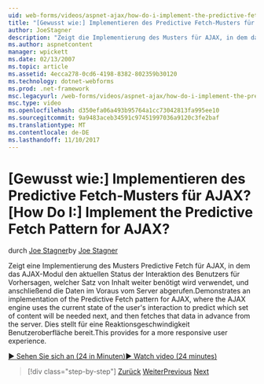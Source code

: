 ```yaml
---
uid: web-forms/videos/aspnet-ajax/how-do-i-implement-the-predictive-fetch-pattern-for-ajax
title: "[Gewusst wie:] Implementieren des Predictive Fetch-Musters für AJAX? | Microsoft-Dokumentation"
author: JoeStagner
description: "Zeigt die Implementierung des Musters für AJAX, in dem das AJAX-Modul den aktuellen Status der Interaktion des Benutzers verwendet, um vorherzusagen, was Predictive abzurufen..."
ms.author: aspnetcontent
manager: wpickett
ms.date: 02/13/2007
ms.topic: article
ms.assetid: 4ecca278-0cd6-4198-8382-802359b30120
ms.technology: dotnet-webforms
ms.prod: .net-framework
msc.legacyurl: /web-forms/videos/aspnet-ajax/how-do-i-implement-the-predictive-fetch-pattern-for-ajax
msc.type: video
ms.openlocfilehash: d350efa06a493b95764a1cc73042813fa995ee10
ms.sourcegitcommit: 9a9483aceb34591c97451997036a9120c3fe2baf
ms.translationtype: MT
ms.contentlocale: de-DE
ms.lasthandoff: 11/10/2017
---
```

<a name="how-do-i-implement-the-predictive-fetch-pattern-for-ajax"></a><span data-ttu-id="6c15c-104">[Gewusst wie:] Implementieren des Predictive Fetch-Musters für AJAX?</span><span class="sxs-lookup"><span data-stu-id="6c15c-104">[How Do I:] Implement the Predictive Fetch Pattern for AJAX?</span></span>
====================
<span data-ttu-id="6c15c-105">durch [Joe Stagner](https://github.com/JoeStagner)</span><span class="sxs-lookup"><span data-stu-id="6c15c-105">by [Joe Stagner](https://github.com/JoeStagner)</span></span>

<span data-ttu-id="6c15c-106">Zeigt eine Implementierung des Musters Predictive Fetch für AJAX, in dem das AJAX-Modul den aktuellen Status der Interaktion des Benutzers für Vorhersagen, welcher Satz von Inhalt weiter benötigt wird verwendet, und anschließend die Daten im Voraus vom Server abgerufen.</span><span class="sxs-lookup"><span data-stu-id="6c15c-106">Demonstrates an implementation of the Predictive Fetch pattern for AJAX, where the AJAX engine uses the current state of the user's interaction to predict which set of content will be needed next, and then fetches that data in advance from the server.</span></span> <span data-ttu-id="6c15c-107">Dies stellt für eine Reaktionsgeschwindigkeit Benutzeroberfläche bereit.</span><span class="sxs-lookup"><span data-stu-id="6c15c-107">This provides for a more responsive user experience.</span></span>

[<span data-ttu-id="6c15c-108">&#9654; Sehen Sie sich an (24 in Minuten)</span><span class="sxs-lookup"><span data-stu-id="6c15c-108">&#9654; Watch video (24 minutes)</span></span>](https://channel9.msdn.com/Blogs/ASP-NET-Site-Videos/how-do-i-implement-the-predictive-fetch-pattern-for-ajax)

>[!div class="step-by-step"]
<span data-ttu-id="6c15c-109">[Zurück](how-do-i-use-the-aspnet-ajax-timer-control.md)
[Weiter](how-do-i-implement-the-ajax-paging-pattern.md)</span><span class="sxs-lookup"><span data-stu-id="6c15c-109">[Previous](how-do-i-use-the-aspnet-ajax-timer-control.md)
[Next](how-do-i-implement-the-ajax-paging-pattern.md)</span></span>
